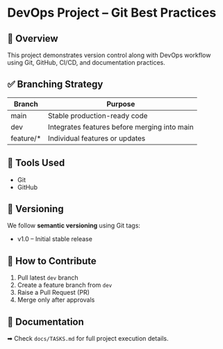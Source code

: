 # DevOps Project – Git Best Practices

## 📌 Overview
This project demonstrates version control along with DevOps workflow using Git, GitHub, CI/CD, and documentation practices.

## ✅ Branching Strategy
| Branch | Purpose |
|--------|---------|
| main | Stable production-ready code |
| dev | Integrates features before merging into main |
| feature/* | Individual features or updates |

## 🔧 Tools Used
- Git
- GitHub

## 📍 Versioning
We follow **semantic versioning** using Git tags:
- v1.0 – Initial stable release

## 🧩 How to Contribute
1. Pull latest `dev` branch
2. Create a feature branch from `dev`
3. Raise a Pull Request (PR)
4. Merge only after approvals

## 📝 Documentation
➡ Check `docs/TASKS.md` for full project execution details.
